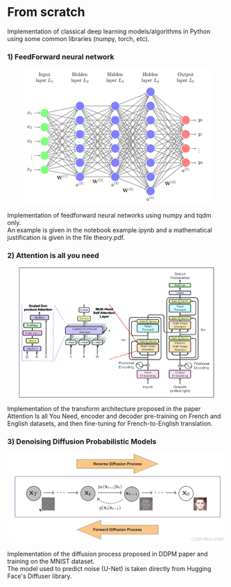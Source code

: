 # From scratch

Implementation of classical deep learning models/algorithms in Python using some common libraries (numpy, torch, etc).

### 1) FeedForward neural network

<p align="center">
  <img src="./FeedForwardNeuralNetwork/ff_nn.png">
</p>

Implementation of feedforward neural networks using numpy and tqdm only. <br>
An example is given in the notebook example.ipynb and a mathematical justification is given in the file theory.pdf.

### 2) Attention is all you need

<p align="center">
  <img src="./AttentionIsAllYouNeed/architecture.png" width="450">
</p>
Implementation of the transform architecture proposed in the paper Attention Is all You Need, encoder and decoder pre-training on French and English datasets, 
and then fine-tuning for French-to-English translation.

### 3) Denoising Diffusion Probabilistic Models

<p align="center">
  <img src="./DDPM/diffusion_schema.png" width="500">
</p>
Implementation of the diffusion process proposed in DDPM paper and training on the MNIST dataset. <br>
The model used to predict noise (U-Net) is taken directly from Hugging Face's Diffuser library.
